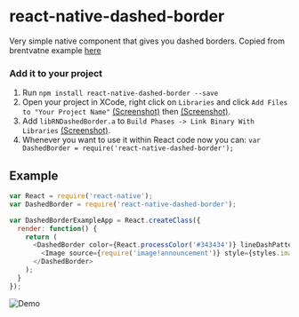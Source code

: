 # react-native-dashed-border

Very simple native component that gives you dashed borders. Copied from brentvatne example [here](https://github.com/brentvatne/react-native-dashed-border-example)

### Add it to your project

1. Run `npm install react-native-dashed-border --save`
2. Open your project in XCode, right click on `Libraries` and click `Add
   Files to "Your Project Name"` [(Screenshot)](http://url.brentvatne.ca/jQp8) then [(Screenshot)](http://url.brentvatne.ca/1gqUD).
3. Add `libRNDashedBorder.a` to `Build Phases -> Link Binary With Libraries`
   [(Screenshot)](http://url.brentvatne.ca/17Xfe).
4. Whenever you want to use it within React code now you can: `var DashedBorder = require('react-native-dashed-border');`

## Example

```javascript
var React = require('react-native');
var DashedBorder = require('react-native-dashed-border');

var DashedBorderExampleApp = React.createClass({
  render: function() {
    return (
      <DashedBorder color={React.processColor('#343434')} lineDashPattern={[4,2]} lineWidth={1.5} style={styles.container}>
        <Image source={require('image!announcement')} style={styles.image} />
      </DashedBorder>
    );
  }
});
```

![Demo](https://raw.githubusercontent.com/brentvatne/react-native-dashed-border-example/master/example.png)


